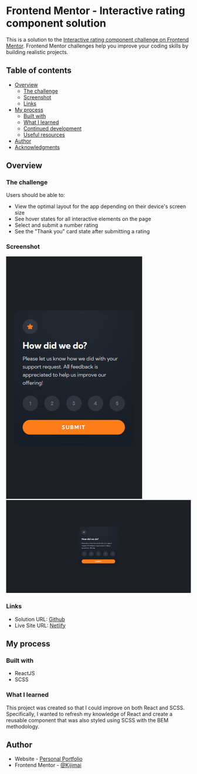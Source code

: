 # Frontend Mentor - Interactive rating component solution

This is a solution to the [Interactive rating component challenge on Frontend Mentor](https://www.frontendmentor.io/challenges/interactive-rating-component-koxpeBUmI). Frontend Mentor challenges help you improve your coding skills by building realistic projects.

## Table of contents

- [Overview](#overview)
  - [The challenge](#the-challenge)
  - [Screenshot](#screenshot)
  - [Links](#links)
- [My process](#my-process)
  - [Built with](#built-with)
  - [What I learned](#what-i-learned)
  - [Continued development](#continued-development)
  - [Useful resources](#useful-resources)
- [Author](#author)
- [Acknowledgments](#acknowledgments)

## Overview

### The challenge

Users should be able to:

- View the optimal layout for the app depending on their device's screen size
- See hover states for all interactive elements on the page
- Select and submit a number rating
- See the "Thank you" card state after submitting a rating

### Screenshot

![mobile](./src/assets/design/mobile-screenshot.png)
<br>
![desktop](./src/assets/design/screenshot.png)

### Links

- Solution URL: [Github](https://github.com/Kijimai/fem-interactive-react)
- Live Site URL: [Netlify](https://interactive-rating-component-reactjs.netlify.app/)

## My process

### Built with

- ReactJS
- SCSS

### What I learned

This project was created so that I could improve on both React and SCSS. Specifically, I wanted to refresh my knowledge of React and create a reusable component that was also styled using SCSS with the BEM methodology.

## Author

- Website - [Personal Portfolio](https://jdbucog.netlify.app/)
- Frontend Mentor - [@Kijimai](https://www.frontendmentor.io/profile/Kijimai)



